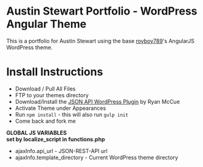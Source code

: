 Austin Stewart Portfolio - WordPress Angular Theme
=========================
This is a portfolio for Austin Stewart using the base [royboy789](http://www.roysivan.com)'s AngularJS WordPress theme. 


Install Instructions
=====================
+ Download / Pull All Files
+ FTP to your themes directory
+ Download/Install the [JSON API WordPress Plugin](http://wordpress.org/plugins/json-rest-api/) by Ryan McCue
+ Activate Theme under Appearances
+ Run `npm install` - this will also run `gulp init`
+ Come back and fork me
  
**GLOBAL JS VARIABLES**  
__set by localize_script in functions.php__  
+ ajaxInfo.api_url - JSON-REST-API url  
+ ajaxInfo.template_directory - Current WordPress theme directory